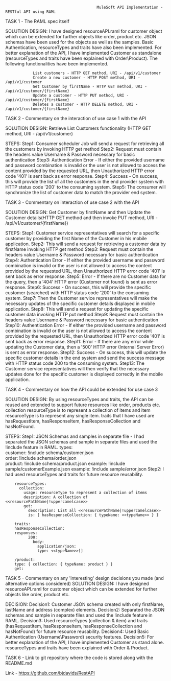                                             MuleSoft API Implementation - RESTful API using RAML

TASK 1 - The RAML spec itself

SOLUTION DESIGN: I have designed resourceAPI.raml for customer object which can be extended for further objects like order, product etc. 
                 JSON schemas have been used for the objects as well as the samples. Basic Authentication, resourceTypes and traits have                  also been implemented. For better explanation of the API, I have implemented Customer as standalone (resourceTypes and                  traits have been explained with Order\Product).
                 The following functionalities have been implemented.
				 
				List customers - HTTP GET method, URI - /api/v1/customer
				Create a new customer - HTTP POST method, URI - /api/v1/customer
				Get Customer by firstName - HTTP GET method, URI - /api/v1/customer/{firstName}
				Update a customer - HTTP PUT method, URI -  /api/v1/customer/{firstName}
				Deletes a customer - HTTP DELETE method, URI - /api/v1/customer/{firstName}

TASK 2 - Commentary on the interaction of use case 1 with the API
			 
SOLUTION DESIGN: Retrieve List Customers functionality (HTTP GET method, URI - /api/v1/customer)

STEPS:
Step1: Consumer scheduler Job will send a request for retrieving all the customers by invoking HTTP get method
Step2: Request must contain the headers value Username & Password necessary for basic authentication
Step3: Authentication Error - If either the provided username and password combination is invalid or the user is not allowed to access
       the content provided by the requested URL, then Unauthorized HTTP error code '401' is sent back as error response.
Step4: Success - On success, this will provide the list of all the customers in the end provider system with HTTP status code '200' to the consuming system.
Step5: The consumer will synchronize the list of customer data to match the provider end system.
 
TASK 3 - Commentary on interaction of use case 2 with the API

SOLUTION DESIGN: Get Customer by firstName and then Update the Customer details(HTTP GET method and then invoke PUT method, URI - /api/v1/customer/{firstName})

STEPS:
Step1: Customer service representatives will search for a specific customer by providing the first Name of the Customer in his mobile application.
Step2: This will send a request for retrieving a customer data by firstName invoking HTTP get method
Step3: Request must contain the headers value Username & Password necessary for basic authentication
Step4: Authentication Error - If either the provided username and password combination is invalid or the user is not allowed to access
       the content provided by the requested URL, then Unauthorized HTTP error code '401' is sent back as error response.
Step5: Error - If there are no Customer data for the query, then a '404' HTTP error (Customer not found) is sent as error response.
Step6: Success - On success, this will provide the specific customer (searched) with HTTP status code '200' to the consuming system.
Step7: Then the Customer service representatives will make the necessary updates of the specific customer details displayed in mobile application.
Step8: This will send a request for updating the specific customer data invoking HTTP put method
Step9: Request must contain the headers value Username & Password necessary for basic authentication
Step10: Authentication Error - If either the provided username and password combination is invalid or the user is not allowed to access
        the content provided by the requested URL, then Unauthorized HTTP error code '401' is sent back as error response.
Step11: Error - If there are any error while updating the Customer data,  then a '500' HTTP error (Internal Server Error) is sent as error response. 
Step12: Success - On success, this will update the specific customer details in the end system and send the success message with HTTP status code 200 to the consuming system.
Step13: The Customer service representatives will then verify that the necessary updates done for the specific customer is displayed correctly in the mobile application.
                
TASK 4 - Commentary on how the API could be extended for use case 3

SOLUTION DESIGN: By using resourceTypes and traits, the API can be reused and extended to support future resources like order, products etc. collection resourceType is to represent a collection of items and item resourceType is to represent any single item. traits that I have used are hasRequestItem, hasResponseItem, hasResponseCollection and hasNotFound.

STEPS:
Step1: JSON Schemas and samples in separate file - I had separated the JSON schemas and sample in separate files and used the !include feature in RAML.
		types:    
		customer: !include schema/customer.json    
		order:    !include schema/order.json    
		product:  !include schema/product.json
		example: !include sample/customerExample.json
		example: !include sample/error.json
Step2: I had used resourceTypes and traits for future resource reusability.

		resourceTypes:
		  collection:
			usage: resourceType to represent a collection of items
			description: A collection of <<resourcePathName|!uppercamelcase>>
			get:
			  description: List all <<resourcePathName|!uppercamelcase>>        
			  is: [ hasResponseCollection: { typeName: <<typeName>> } ]

		traits:  
		hasResponseCollection:    
		responses:
			  200:        
				body:
				  application/json:            
				  type: <<typeName>>[]

		/product:  
		type: { collection: { typeName: product } }  
		get: 


TASK 5 - Commentary on any 'interesting' design decisions you made (and alternative options considered) 
SOLUTION DESIGN: I have designed resourceAPI.raml for customer object which can be extended for further objects like order, product etc. 

DECISION:
Decision1: Customer JSON schema created with only firstName, lastName and address (complex) elements.
Decision2: Separated the JSON schemas and sample in separate files and used the !include feature in RAML.
Decision3: Used resourceTypes (collection & item) and traits (hasRequestItem, hasResponseItem, hasResponseCollection and hasNotFound) 
           for future resource reusability.
Decision4: Used Basic Authentication (Username\Password) security features.
Decision5: For better explanation of the API, I have implemented Customer as stand alone. 
          resourceTypes and traits have been explained with Order & Product.
		  
		  
TASK 6 - Link to git repository where the code is stored along with the README.md

Link - https://github.com/bjdavids/RestAPI




